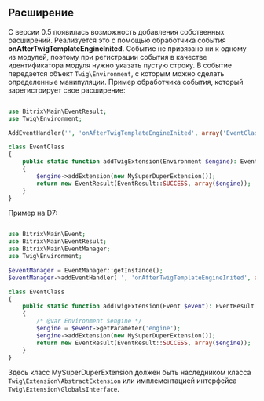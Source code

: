 ## Расширение 

С версии 0.5 появилась возможность добавления собственных расширений. Реализуется это с помощью обработчика события **onAfterTwigTemplateEngineInited**. Событие не привязано ни к одному из модулей, поэтому при регистрации события в качестве идентификатора модуля нужно указать пустую строку.
В событие передается объект `Twig\Environment`, с которым можно сделать определенные манипуляции.
Пример обработчика события, который зарегистрирует свое расширение:

```php

use Bitrix\Main\EventResult;
use Twig\Environment;

AddEventHandler('', 'onAfterTwigTemplateEngineInited', array('EventClass', 'addTwigExtension'));

class EventClass
{
    public static function addTwigExtension(Environment $engine): EventResult
    {
        $engine->addExtension(new MySuperDuperExtension());
        return new EventResult(EventResult::SUCCESS, array($engine));
    }
}
```
Пример на D7:
```php

use Bitrix\Main\Event;
use Bitrix\Main\EventResult;
use Bitrix\Main\EventManager;
use Twig\Environment;

$eventManager = EventManager::getInstance();
$eventManager->addEventHandler('', 'onAfterTwigTemplateEngineInited', array('EventClass', 'addTwigExtension'));

class EventClass
{
    public static function addTwigExtension(Event $event): EventResult
    {
        /* @var Environment $engine */
        $engine = $event->getParameter('engine');
        $engine->addExtension(new MySuperDuperExtension());
        return new EventResult(EventResult::SUCCESS, array($engine));
    }
}
```

Здесь класс MySuperDuperExtension должен быть наследником класса `Twig\Extension\AbstractExtension` или имплементацией интерфейса `Twig\Extension\GlobalsInterface`.